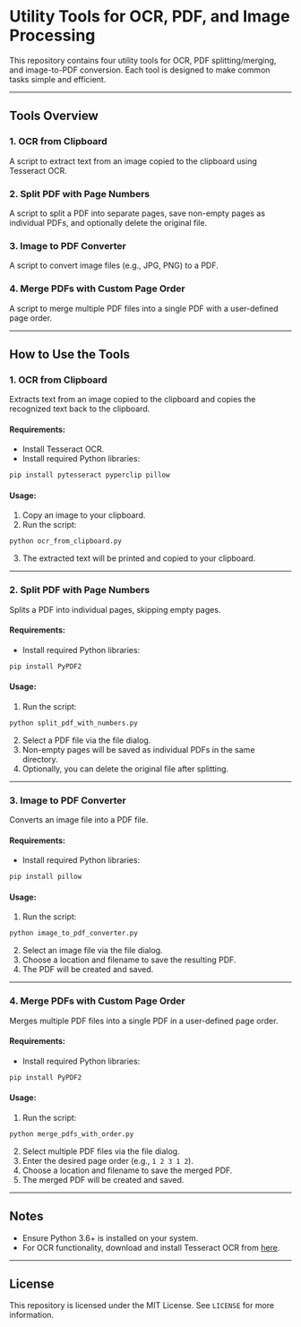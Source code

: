 # Utility Tools for OCR, PDF, and Image Processing

This repository contains four utility tools for OCR, PDF splitting/merging, and image-to-PDF conversion. Each tool is designed to make common tasks simple and efficient.

---

## Tools Overview

### 1. **OCR from Clipboard**
A script to extract text from an image copied to the clipboard using Tesseract OCR.

### 2. **Split PDF with Page Numbers**
A script to split a PDF into separate pages, save non-empty pages as individual PDFs, and optionally delete the original file.

### 3. **Image to PDF Converter**
A script to convert image files (e.g., JPG, PNG) to a PDF.

### 4. **Merge PDFs with Custom Page Order**
A script to merge multiple PDF files into a single PDF with a user-defined page order.

---

## How to Use the Tools

### 1. **OCR from Clipboard**
Extracts text from an image copied to the clipboard and copies the recognized text back to the clipboard.

#### Requirements:
- Install Tesseract OCR.
- Install required Python libraries:
```bash
pip install pytesseract pyperclip pillow
```

#### Usage:
1. Copy an image to your clipboard.
2. Run the script:
```bash
python ocr_from_clipboard.py
```
3. The extracted text will be printed and copied to your clipboard.

---

### 2. **Split PDF with Page Numbers**
Splits a PDF into individual pages, skipping empty pages.

#### Requirements:
- Install required Python libraries:
```bash
pip install PyPDF2
```

#### Usage:
1. Run the script:
```bash
python split_pdf_with_numbers.py
```
2. Select a PDF file via the file dialog.
3. Non-empty pages will be saved as individual PDFs in the same directory.
4. Optionally, you can delete the original file after splitting.

---

### 3. **Image to PDF Converter**
Converts an image file into a PDF file.

#### Requirements:
- Install required Python libraries:
```bash
pip install pillow
```

#### Usage:
1. Run the script:
```bash
python image_to_pdf_converter.py
```
2. Select an image file via the file dialog.
3. Choose a location and filename to save the resulting PDF.
4. The PDF will be created and saved.

---

### 4. **Merge PDFs with Custom Page Order**
Merges multiple PDF files into a single PDF in a user-defined page order.

#### Requirements:
- Install required Python libraries:
```bash
pip install PyPDF2
```

#### Usage:
1. Run the script:
```bash
python merge_pdfs_with_order.py
```
2. Select multiple PDF files via the file dialog.
3. Enter the desired page order (e.g., `1 2 3 1 2`).
4. Choose a location and filename to save the merged PDF.
5. The merged PDF will be created and saved.

---

## Notes
- Ensure Python 3.6+ is installed on your system.
- For OCR functionality, download and install Tesseract OCR from [here](https://github.com/tesseract-ocr/tesseract).

---

## License
This repository is licensed under the MIT License. See `LICENSE` for more information.
